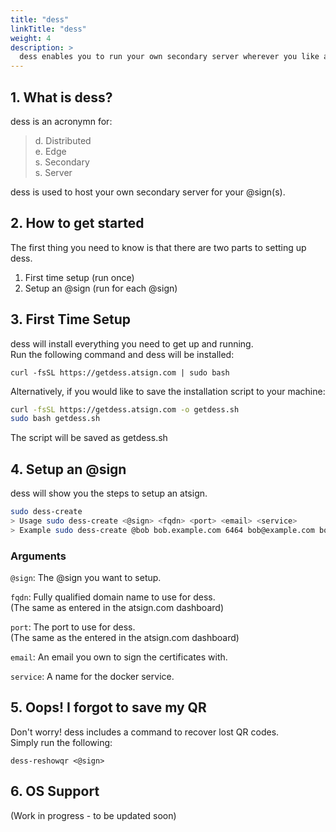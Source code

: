 ```yaml
---
title: "dess"
linkTitle: "dess"
weight: 4
description: >
  dess enables you to run your own secondary server wherever you like and on any compatible infrastructure you would like to use.
---
```


## 1. What is dess?

dess is an acronymn for:  
> d. Distributed  
> e. Edge  
> s. Secondary  
> s. Server  

dess is used to host your own secondary server for your @sign(s).

## 2. How to get started

The first thing you need to know is that there are two parts to setting up dess.  
1. First time setup (run once)  
1. Setup an @sign (run for each @sign)  

## 3. First Time Setup
  
dess will install everything you need to get up and running.  
Run the following command and dess will be installed:

`curl -fsSL https://getdess.atsign.com | sudo bash`

Alternatively, if you would like to save the installation script to your machine:

```BASH
curl -fsSL https://getdess.atsign.com -o getdess.sh
sudo bash getdess.sh
```

The script will be saved as <span>getdess.sh</span>

## 4. Setup an @sign

dess will show you the steps to setup an atsign.
```bash
sudo dess-create
> Usage sudo dess-create <@sign> <fqdn> <port> <email> <service>
> Example sudo dess-create @bob bob.example.com 6464 bob@example.com bob
```

### Arguments

`@sign`: The @sign you want to setup.

`fqdn`: Fully qualified domain name to use for dess.  
(The same as entered in the atsign.com dashboard)

`port`: The port to use for dess.  
(The same as the entered in the atsign.com dashboard)

`email`: An email you own to sign the certificates with.

`service`: A name for the docker service.

## 5. Oops! I forgot to save my QR

Don't worry! dess includes a command to recover lost QR codes.  
Simply run the following:

`dess-reshowqr <@sign>`

## 6. OS Support

(Work in progress - to be updated soon)
